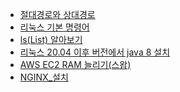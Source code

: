 - [절대경로와 상대경로](./절대경로와_상대경로.md)
- [리눅스 기본 명령어](./리눅스_기본_명령어.md)
- [ls(List) 알아보기](./ls(List)_알아보기.md)
- [리눅스 20.04 이후 버전에서 java 8 설치](./리눅스_20.04_이후_버전에서_java_8_설치.md)
- [AWS EC2 RAM 늘리기(스왑)](./AWS_EC2_RAM_늘리기(스왑).md)
- [NGINX_설치](./NGINX_설치.md)